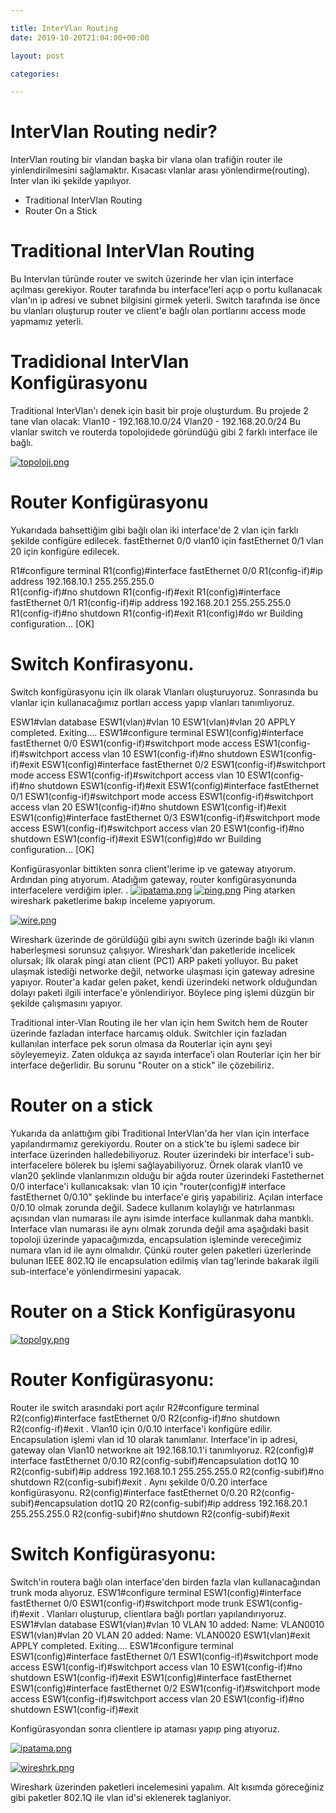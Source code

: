 ```yaml
---

title: InterVlan Routing 
date: 2019-10-20T21:04:00+00:00

layout: post

categories:

---
```



# InterVlan Routing  nedir? 

InterVlan routing bir vlandan başka bir vlana olan trafiğin router ile yinlendirilmesini sağlamaktır. Kısacası vlanlar arası yönlendirme(routing).
Inter vlan iki şekilde yapılıyor. 
- Traditional InterVlan Routing
- Router On a Stick

# Traditional InterVlan Routing

Bu Intervlan türünde router ve switch üzerinde her vlan için interface açılması gerekiyor.
Router tarafında bu interface'leri açıp o portu kullanacak vlan'ın ip adresi ve subnet bilgisini girmek yeterli.
Switch tarafında ise önce bu vlanları oluşturup router ve client'e bağlı olan portlarını access mode yapmamız yeterli.

# Tradidional InterVlan Konfigürasyonu
Traditional InterVlan'ı denek için basit bir proje oluşturdum.
Bu projede 2 tane vlan olacak:
Vlan10 - 192.168.10.0/24
Vlan20 - 192.168.20.0/24
Bu vlanlar switch ve routerda topolojidede göründüğü gibi 2 farklı interface ile bağlı.

[![topoloji.png](https://i.postimg.cc/CL27G2Qr/topoloji.png)](https://postimg.cc/hf9Vg2gV)

# Router Konfigürasyonu

Yukarıdada bahsettiğim gibi bağlı olan iki interface'de 2 vlan için farklı şekilde configüre edilecek.
fastEthernet 0/0 vlan10 için 
fastEthernet 0/1 vlan 20 için konfigüre edilecek.
 
R1#configure terminal 
R1(config)#interface fastEthernet 0/0
R1(config-if)#ip address 192.168.10.1 255.255.255.0  
R1(config-if)#no shutdown 
R1(config-if)#exit 
R1(config)#interface fastEthernet 0/1
R1(config-if)#ip address 192.168.20.1 255.255.255.0
R1(config-if)#no shutdown 
R1(config-if)#exit
R1(config)#do wr
Building configuration...
[OK]

# Switch Konfirasyonu.
Switch konfigürasyonu için ilk olarak Vlanları oluşturuyoruz.
Sonrasında bu vlanlar için kullanacağımız portları access yapıp vlanları tanımlıyoruz.

ESW1#vlan database 
ESW1(vlan)#vlan 10
ESW1(vlan)#vlan 20
APPLY completed.
Exiting....
ESW1#configure terminal 
ESW1(config)#interface fastEthernet 0/0
ESW1(config-if)#switchport mode access 
ESW1(config-if)#switchport access vlan 10
ESW1(config-if)#no shutdown 
ESW1(config-if)#exit
ESW1(config)#interface fastEthernet 0/2
ESW1(config-if)#switchport mode access 
ESW1(config-if)#switchport access vlan 10
ESW1(config-if)#no shutdown 
ESW1(config-if)#exit
ESW1(config)#interface fastEthernet 0/1
ESW1(config-if)#switchport mode access 
ESW1(config-if)#switchport access vlan 20
ESW1(config-if)#no shutdown 
ESW1(config-if)#exit
ESW1(config)#interface fastEthernet 0/3
ESW1(config-if)#switchport mode access 
ESW1(config-if)#switchport access vlan 20
ESW1(config-if)#no shutdown 
ESW1(config-if)#exit
ESW1(config)#do wr
Building configuration...
[OK]

Konfigürasyonlar bittikten sonra client'lerime ip ve gateway atıyorum. Ardından ping atıyorum.
Atadığım gateway, router konfigürasyonunda interfacelere verdiğim ipler.
.
[![ipatama.png](https://i.postimg.cc/wjkk6YdV/ipatama.png)](https://postimg.cc/Xrp58hqG)
[![ping.png](https://i.postimg.cc/C56WrncR/ping.png)](https://postimg.cc/m1CXtkf4)
Ping atarken wireshark paketlerime bakıp inceleme yapıyorum.

[![wire.png](https://i.postimg.cc/KzYfpG4V/wire.png)](https://postimg.cc/94vyrjdt)

Wireshark üzerinde de görüldüğü gibi aynı switch üzerinde bağlı iki vlanın haberleşmesi sorunsuz çalışıyor.
Wireshark'dan paketleride incelicek olursak;
İlk olarak pingi atan client (PC1) ARP paketi yolluyor. Bu paket ulaşmak istediği networke değil, networke ulaşması için gateway adresine yapıyor.
Router'a kadar gelen paket, kendi üzerindeki network olduğundan dolayı paketi ilgili interface'e yönlendiriyor.
Böylece ping işlemi düzgün bir şekilde çalışmasını yapıyor.


Traditional inter-Vlan Routing ile her vlan için hem Switch hem de Router üzerinde fazladan interface harcamış olduk. 
Switchler için fazladan kullanılan interface pek sorun olmasa da Routerlar için aynı şeyi söyleyemeyiz. 
Zaten oldukça az sayıda interface’i olan Routerlar için her bir interface değerlidir. 
Bu sorunu "Router on a stick" ile çözebiliriz.


# Router on a stick 
Yukarıda da anlattığım gibi Traditional InterVlan'da her vlan için interface yapılandırmamız gerekiyordu.
Router on a stick'te bu işlemi sadece bir interface üzerinden halledebiliyoruz. 
Router üzerindeki bir interface'i sub-interfacelere bölerek bu işlemi sağlayabiliyoruz.
Örnek olarak vlan10 ve vlan20 şeklinde vlanlarımızın olduğu bir ağda router üzerindeki Fastethernet 0/0 interface'i kullanıcaksak:
vlan 10 için "router(config)# interface fastEthernet 0/0.10" şeklinde bu interface'e giriş yapabiliriz.
Açılan interface 0/0.10 olmak zorunda değil. Sadece kullanım kolaylığı ve hatırlanması açısından vlan numarası ile aynı isimde interface kullanmak daha mantıklı.
Interface vlan numarası ile aynı olmak zorunda değil ama aşağıdaki basit topoloji üzerinde yapacağımızda, encapsulation işleminde vereceğimiz numara vlan id ile aynı olmalıdır.
Çünkü router gelen paketleri üzerlerinde bulunan IEEE 802.1Q ile encapsulation edilmiş vlan tag'lerinde bakarak ilgili sub-interface'e yönlendirmesini yapacak.

# Router on a Stick Konfigürasyonu

[![topolgy.png](https://i.postimg.cc/Bn15wDjF/topolgy.png)](https://postimg.cc/4YshYYb4)

# Router Konfigürasyonu:

Router ile switch arasındaki port açılır
R2#configure terminal 
R2(config)#interface fastEthernet 0/0
R2(config-if)#no shutdown 
R2(config-if)#exit 
.
Vlan10 için 0/0.10 interface'i konfigüre edilir.
Encapsulation işlemi vlan id 10 olarak tanımlanır.
Interface'in ip adresi, gateway olan Vlan10 networkne ait 192.168.10.1'i tanımlıyoruz.
R2(config)# interface fastEthernet 0/0.10
R2(config-subif)#encapsulation dot1Q 10
R2(config-subif)#ip address 192.168.10.1 255.255.255.0
R2(config-subif)#no shutdown 
R2(config-subif)#exit
.
Aynı şekilde 0/0.20 interface konfigürasyonu.
R2(config)#interface fastEthernet 0/0.20
R2(config-subif)#encapsulation dot1Q 20
R2(config-subif)#ip address 192.168.20.1 255.255.255.0
R2(config-subif)#no shutdown 
R2(config-subif)#exit

# Switch Konfigürasyonu:

Switch'in routera bağlı olan interface'den birden fazla vlan kullanacağından trunk moda alıyoruz.
ESW1#configure terminal 
ESW1(config)#interface fastEthernet 0/0
ESW1(config-if)#switchport mode trunk 
ESW1(config-if)#exit 
.
Vlanları oluşturup, clientlara bağlı portları yapılandırıyoruz.
ESW1#vlan database 
ESW1(vlan)#vlan 10 
VLAN 10 added:
    Name: VLAN0010
ESW1(vlan)#vlan 20
VLAN 20 added:
    Name: VLAN0020
ESW1(vlan)#exit
APPLY completed.
Exiting....
ESW1#configure terminal 
ESW1(config)#interface fastEthernet 0/1
ESW1(config-if)#switchport mode access 
ESW1(config-if)#switchport access vlan 10
ESW1(config-if)#no shutdown 
ESW1(config-if)#exit
ESW1(config)#interface fastEthernet 
ESW1(config)#interface fastEthernet 0/2
ESW1(config-if)#switchport mode access 
ESW1(config-if)#switchport access vlan 20
ESW1(config-if)#no shutdown 
ESW1(config-if)#exit

Konfigürasyondan sonra clientlere ip ataması yapıp ping atıyoruz.

[![ipatama.png](https://i.postimg.cc/wjkk6YdV/ipatama.png)](https://postimg.cc/Xrp58hqG)

[![wireshrk.png](https://i.postimg.cc/PJWMPP7C/wireshrk.png)](https://postimg.cc/0KNS42Pv)

Wireshark üzerinden paketleri incelemesini yapalım.
Alt kısımda göreceğiniz gibi paketler 802.1Q ile vlan id'si eklenerek taglaniyor.
